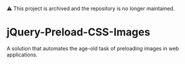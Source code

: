 :warning: This project is archived and the repository is no longer maintained. 

jQuery-Preload-CSS-Images
=========================

A solution that automates the age-old task of preloading images in web applications.
